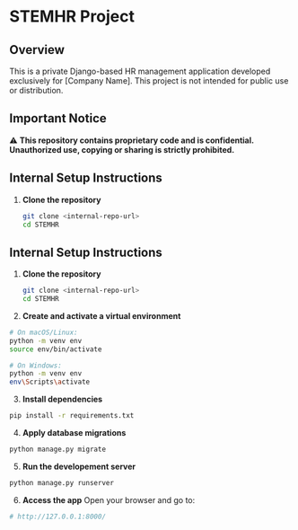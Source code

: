 # STEMHR Project

## Overview
This is a private Django-based HR management application developed exclusively for [Company Name]. This project is not intended for public use or distribution.

## Important Notice
⚠️ **This repository contains proprietary code and is confidential. Unauthorized use, copying or sharing is strictly prohibited.**

## Internal Setup Instructions

1. **Clone the repository**
   ```bash
   git clone <internal-repo-url>
   cd STEMHR

## Internal Setup Instructions

1. **Clone the repository**
   ```bash
   git clone <internal-repo-url>
   cd STEMHR

2. **Create and activate a virtual environment**
```bash
# On macOS/Linux:
python -m venv env
source env/bin/activate

# On Windows:
python -m venv env
env\Scripts\activate
```
3. **Install dependencies**
```bash
pip install -r requirements.txt
```
4. **Apply database migrations**
```bash
python manage.py migrate
```
5. **Run the developement server**
```bash
python manage.py runserver
```
6. **Access the app**
Open your browser and go to:
```bash 
# http://127.0.0.1:8000/
```
